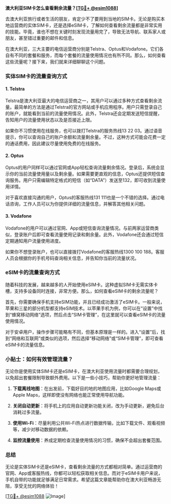 **澳大利亚SIM卡怎么查看剩余流量？[[TG💪+ @esim1088](https://t.me/s/esim1088)]**

去澳大利亚旅行或者生活的朋友，肯定少不了要用到当地的SIM卡。无论是购买本地运营商的实体SIM卡，还是选择eSIM卡，了解如何查看剩余流量都是非常实用的技能。毕竟，谁也不想在关键时刻发现流量用完了，导致无法导航、联系家人或朋友，甚至错过重要的邮件和信息。

在澳大利亚，三大主要的电信运营商分别是Telstra、Optus和Vodafone。它们各自有不同的套餐和服务，而每个套餐的流量使用情况也有所不同。那么，如何查看这些流量呢？接下来，我们就来详细聊聊这个问题。

### 实体SIM卡的流量查询方式

#### 1. Telstra
Telstra是澳大利亚最大的电信运营商之一，其用户可以通过多种方式查看剩余流量。最简单的方法是通过Telstra的官方网站或手机应用程序。用户只需登录自己的账户，就能看到当前的流量使用情况。此外，Telstra还会定期发送短信提醒，告知用户的流量使用状态以及是否接近上限。

如果你不习惯使用在线服务，也可以拨打Telstra的服务热线13 22 03。通过语音提示，你可以查询自己的账户余额和流量剩余量。不过，这种方式可能会花费一定的通话费用，因此建议尽量使用免费的在线服务。

#### 2. Optus
Optus的用户同样可以通过官网或App轻松查询流量剩余情况。登录后，系统会显示你的当前流量使用量以及剩余量。如果需要更直观的信息，Optus还提供短信查询服务。用户只需编辑特定格式的短信（如“DATA”）发送至132，即可收到流量使用详情。

对于喜欢直接沟通的用户，Optus的客服热线131 111也是一个不错的选择。通过电话咨询，工作人员可以为你提供详细的流量信息，并解答其他相关问题。

#### 3. Vodafone
Vodafone的用户可以通过官网、App或短信查询流量情况。与前两家运营商类似，登录账户后即可查看流量使用记录和剩余量。此外，Vodafone还会通过短信定期通知用户流量使用进度。

如果你不想登录账户，也可以直接拨打Vodafone的客服热线1300 100 188。客服人员会根据你的手机号码查询相关信息，并告知你当前的流量状况。

### eSIM卡的流量查询方式

随着科技的发展，越来越多的人开始使用eSIM卡。这种虚拟SIM卡无需实体卡槽，支持多设备同时连接，非常方便。那么，如何查看eSIM卡的剩余流量呢？

首先，你需要确保手机支持eSIM功能，并且已经成功激活了eSIM卡。一般来说，苹果和三星的部分机型都支持eSIM技术。以苹果手机为例，你可以在“设置”中找到“蜂窝移动网络”选项，然后点击“SIM卡管理”，在这里就可以查看eSIM卡的流量使用情况。

对于安卓用户，操作步骤可能略有不同，但基本原理是一样的。进入“设置”后，找到“网络和互联网”或类似的选项，然后选择“移动网络”或“SIM卡管理”，即可查看eSIM卡的流量信息。

### 小贴士：如何有效管理流量？

无论你是使用实体SIM卡还是eSIM卡，在澳大利亚使用流量时都需要合理规划，以免超出套餐限制导致额外费用。以下是一些小技巧，帮助你更好地管理流量：

1. **下载离线地图**：在出发前，下载好目的地的地图应用，比如Google Maps或Apple Maps，这样即使没有网络也能正常使用导航功能。
   
2. **关闭自动更新**：将手机上的应用自动更新功能关闭，改为手动更新，避免后台消耗过多流量。

3. **使用Wi-Fi**：尽量利用公共Wi-Fi热点进行数据传输，比如下载文件、观看视频等，减少对移动数据的依赖。

4. **监控流量使用**：养成定期检查流量使用情况的习惯，确保不会超出套餐范围。

### 总结

无论是实体SIM卡还是eSIM卡，查看剩余流量的方式都相对简单。通过运营商的官网、App或客服热线，你都可以轻松获取相关信息。而对于eSIM卡用户来说，手机自带的功能就足够满足日常需求。希望这篇文章能帮助你在澳大利亚畅游无阻，享受无忧的网络体验！

[[TG💪+ @esim1088](https://t.me/s/esim1088) ![Image](https://i.postimg.cc/4NQfJmqS/Snipaste-2025-05-13-00-14-12.png)]